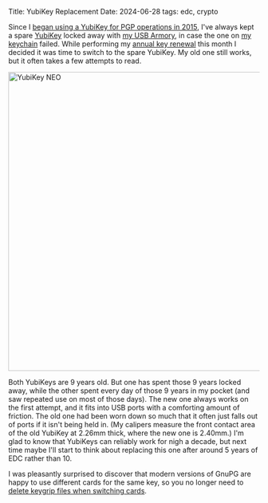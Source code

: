 Title: YubiKey Replacement
Date: 2024-06-28
tags: edc, crypto

Since I [began using a YubiKey for PGP operations in 2015](/2015/05/key/), I've always kept a spare [YubiKey](https://www.yubico.com/) locked away with [my USB Armory](/2017/06/armory/), in case the one on [my keychain](/2013/08/keychain/) failed. While performing my [annual key renewal](/2018/05/key-renewal/) this month I decided it was time to switch to the spare YubiKey. My old one still works, but it often takes a few attempts to read.

<a href="https://www.flickr.com/photos/pigmonkey/53821667807/in/dateposted/" title="YubiKey NEO"><img src="https://live.staticflickr.com/65535/53821667807_ef3be6f90b_c.jpg" width="800" height="600" alt="YubiKey NEO"/></a>

Both YubiKeys are 9 years old. But one has spent those 9 years locked away, while the other spent every day of those 9 years in my pocket (and saw repeated use on most of those days). The new one always works on the first attempt, and it fits into USB ports with a comforting amount of friction. The old one had been worn down so much that it often just falls out of ports if it isn't being held in. (My calipers measure the front contact area of the old YubiKey at 2.26mm thick, where the new one is 2.40mm.) I'm glad to know that YubiKeys can reliably work for nigh a decade, but next time maybe I'll start to think about replacing this one after around 5 years of EDC rather than 10.

I was pleasantly surprised to discover that modern versions of GnuPG are happy to use different cards for the same key, so you no longer need to [delete keygrip files when switching cards](https://security.stackexchange.com/a/258837).

